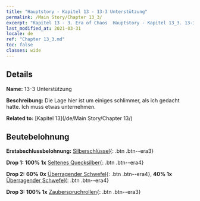 ```yaml
---
title: "Hauptstory - Kapitel 13 - 13-3 Unterstützung"
permalink: /Main Story/Chapter 13_3/
excerpt: "Kapitel 13 - 3. Era of Chaos  Hauptstory - Kapitel 13_3. 13-3 Unterstützung"
last_modified_at: 2021-03-31
locale: de
ref: "Chapter 13_3.md"
toc: false
classes: wide
---
```


## Details

 **Name:** 13-3 Unterstützung

 **Beschreibung:** Die Lage hier ist um einiges schlimmer, als ich gedacht hatte. Ich muss etwas unternehmen.

 **Related to:** [Kapitel 13](/de/Main Story/Chapter 13/)

## Beutebelohnung

 **Erstabschlussbelohnung:** [Silberschlüssel](/de/Items/con_693/){: .btn .btn--era3}

 **Drop 1:** **100% 1x** [Seltenes Quecksilber](/de/Items/mat_42/){: .btn .btn--era4}

 **Drop 2:** **60% 0x** [Überragender Schwefel](/de/Items/mat_36/){: .btn .btn--era4}, **40% 1x** [Überragender Schwefel](/de/Items/mat_36/){: .btn .btn--era4}

 **Drop 3:** **100% 1x** [Zauberspruchrollen](/de/Items/con_694/){: .btn .btn--era3}

